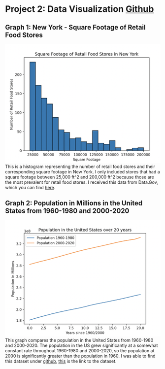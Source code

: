 # Project 2: Data Visualization [Github](https://github.com/mikeizbicki/cmc-csci040/tree/2022fall/project_02)
## Graph 1: New York - Square Footage of Retail Food Stores
![Retail Food Store](food.png)
This is a histogram representing the number of retail food stores and their corresponding square footage in New York. I only included stores that had a square footage between 25,000 ft^2 and 200,000 ft^2 because those are the most prevalent for retail food stores. I received this data from Data.Gov, which you can find [here](https://catalog.data.gov/dataset/retail-food-stores).



## Graph 2: Population in Millions in the United States from 1960-1980 and 2000-2020
![Population](populationfinal.png)
This graph compares the population in the United States from 1960-1980 and 2000-2020. The population in the US grew significantly at a somewhat constant rate throughout 1960-1980 and 2000-2020, so the population at 2000 is significantly greater than the population in 1960. I was able to find this dataset under [github](https://github.com/jdorfman/awesome-json-datasets#population), [this](http://api.worldbank.org/v2/countries/CHN/indicators/SP.POP.TOTL?per_page=5000&format=json) is the link to the dataset.